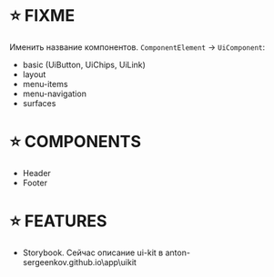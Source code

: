 # ⭐️ FIXME

Именить название компонентов. `ComponentElement` -> `UiComponent`:
- basic (UiButton, UiChips, UiLink)
- layout
- menu-items
- menu-navigation
- surfaces

# ⭐️ COMPONENTS

- Header
- Footer

# ⭐️ FEATURES

- Storybook. Сейчас описание ui-kit в anton-sergeenkov.github.io\app\uikit
